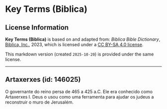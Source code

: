 # Key Terms (Biblica)

## License Information

**Key Terms (Biblica)** is based on and adapted from: _Biblica Bible Dictionary_, [Biblica, Inc.](https://www.biblica.com/), 2023, which is licensed under a [CC BY-SA 4.0 license](https://creativecommons.org/licenses/by-sa/4.0/legalcode.en).

This markdown version (created `2025-10-20`) is provided under the same license.



--------------------------------

## Artaxerxes (id: 146025)

O governante do reino persa de 465 a 425 a.C. Ele era conhecido como Artaxerxes I. Deus o usou como uma ferramenta para ajudar os judeus a reconstruir o muro de Jerusalém.


